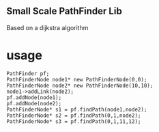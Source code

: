## Small Scale PathFinder Lib
Based on a dijkstra algorithm
# usage
~~~~
PathFinder pf;
PathFinderNode node1* new PathFinderNode(0,0);
PathFinderNode node2* new PathFinderNode(10,10);
node1->addLink(node2);
pf.addNode(node1);
pf.addNode(node2);
PathFinderNode* s1 = pf.findPath(node1,node2);
PathFinderNode* s2 = pf.findPath(0,1,node2);
PathFinderNode* s3 = pf.findPath(0,1,11,12);
~~~~
